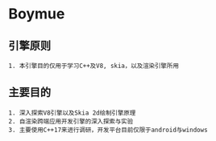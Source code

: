 # Boymue

## 引擎原则
```
1. 本引擎目的仅用于学习C++及V8, skia，以及渲染引擎所用
```

## 主要目的
```
1. 深入探索V8引擎以及Skia 2d绘制引擎原理
2. 自渲染跨端应用开发引擎的深入探索与实验
3. 主要使用C++17来进行调研，开发平台目前仅限于android与windows
```